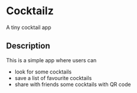 # Cocktailz

A tiny cocktail app

## Description

This is a simple app where users can
- look for some cocktails
- save a list of favourite cocktails
- share with friends some cocktails with QR code

